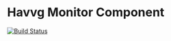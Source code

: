 # Havvg Monitor Component

[![Build Status](https://secure.travis-ci.org/havvg/Monitor.png?branch=master)](http://travis-ci.org/havvg/Monitor)

